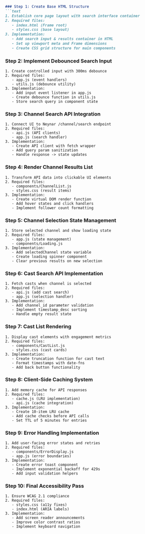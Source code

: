 ```markdown
### Step 1: Create Base HTML Structure
```text
1. Establish core page layout with search interface container
2. Required files:
   - index.html (Frame root)
   - styles.css (base layout)
3. Implementation:
   - Add search input & results container in HTML
   - Set up viewport meta and Frame dimensions
   - Create CSS grid structure for main components
```

### Step 2: Implement Debounced Search Input
```text
1. Create controlled input with 300ms debounce
2. Required files:
   - app.js (event handlers)
   - utils.js (debounce utility)
3. Implementation:
   - Add input event listener in app.js
   - Create debounce function in utils.js
   - Store search query in component state
```

### Step 3: Channel Search API Integration
```text
1. Connect UI to Neynar /channel/search endpoint
2. Required files:
   - api.js (API clients)
   - app.js (search handler)
3. Implementation:
   - Create API client with fetch wrapper
   - Add query param sanitization
   - Handle response -> state updates
```

### Step 4: Render Channel Results List
```text
1. Transform API data into clickable UI elements
2. Required files:
   - components/ChannelList.js
   - styles.css (result items)
3. Implementation:
   - Create virtual DOM render function
   - Add hover states and click handlers
   - Implement follower count formatting
```

### Step 5: Channel Selection State Management
```text
1. Store selected channel and show loading state
2. Required files:
   - app.js (state management)
   - components/Loading.js
3. Implementation:
   - Add selectedChannel state variable
   - Create loading spinner component
   - Clear previous results on new selection
```

### Step 6: Cast Search API Implementation
```text
1. Fetch casts when channel is selected
2. Required files:
   - api.js (add cast search)
   - app.js (selection handler)
3. Implementation:
   - Add channel_id parameter validation
   - Implement timestamp_desc sorting
   - Handle empty result state
```

### Step 7: Cast List Rendering
```text
1. Display cast elements with engagement metrics
2. Required files:
   - components/CastList.js
   - styles.css (cast cards)
3. Implementation:
   - Create truncation function for cast text
   - Format timestamps with date-fns
   - Add back button functionality
```

### Step 8: Client-Side Caching System
```text
1. Add memory cache for API responses
2. Required files:
   - cache.js (LRU implementation)
   - api.js (cache integration)
3. Implementation:
   - Create 10-item LRU cache
   - Add cache checks before API calls
   - Set TTL of 5 minutes for entries
```

### Step 9: Error Handling Implementation
```text
1. Add user-facing error states and retries
2. Required files:
   - components/ErrorDisplay.js
   - app.js (error boundaries)
3. Implementation:
   - Create error toast component
   - Implement exponential backoff for 429s
   - Add input validation helpers
```

### Step 10: Final Accessibility Pass
```text
1. Ensure WCAG 2.1 compliance
2. Required files:
   - styles.css (a11y fixes)
   - index.html (ARIA labels)
3. Implementation:
   - Add screen reader announcements
   - Improve color contrast ratios
   - Implement keyboard navigation
```
```